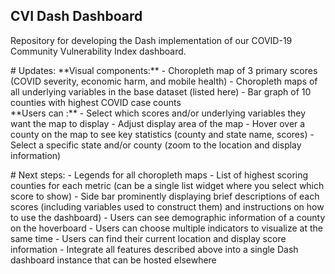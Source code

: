 ## CVI Dash Dashboard 

Repository for developing the Dash implementation of our COVID-19 Community Vulnerability Index dashboard.

<p># Updates:
**Visual components:**
- Choropleth map of 3 primary scores (COVID severity, economic harm, and mobile health)
- Choropleth maps of all underlying variables in the base dataset (listed here)
- Bar graph of 10 counties with highest COVID case counts
<br>
**Users can :**
- Select which scores and/or underlying variables they want the map to display
- Adjust display area of the map
- Hover over a county on the map to see key statistics (county and state name, scores)
- Select a specific state and/or county (zoom to the location and display information)

<p># Next steps:
- Legends for all choropleth maps
- List of highest scoring counties for each metric (can be a single list widget where you select which score to show)
- Side bar prominently displaying brief descriptions of each scores (including variables used to construct them) and instructions on how to use the dashboard)
- Users can see demographic information of a county on the hoverboard
- Users can choose multiple indicators to visualize at the same time
- Users can find their current location and display score information
- Integrate all features described above into a single Dash dashboard instance that can be hosted elsewhere
  <br>



